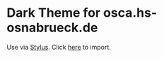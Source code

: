 # Dark Theme for osca.hs-osnabrueck.de
Use via [Stylus](https://github.com/openstyles/stylus).
Click [here](https://raw.githubusercontent.com/ARandomSpark/hs-osnabrueck_osca_dark/master/oscadark.user.css) to import.
